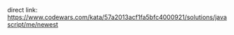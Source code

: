direct link:
https://www.codewars.com/kata/57a2013acf1fa5bfc4000921/solutions/javascript/me/newest



